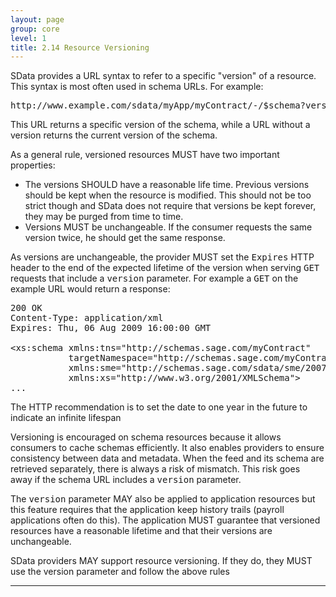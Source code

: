 ```yaml
---
layout: page
group: core
level: 1
title: 2.14 Resource Versioning
---
```


SData provides a URL syntax to refer to&nbsp;a specific "version" of a resource.
This syntax is most often used in schema URLs. For example:

<pre>http://www.example.com/sdata/myApp/myContract/-/$schema?version=1.0.7</pre>

This URL&nbsp;returns a specific version of the schema, while a URL without a
version returns the current version of the schema.

As a general rule, versioned resources MUST have two important properties:

*   The versions SHOULD have a reasonable life time. Previous versions should be
kept&nbsp;when the resource is modified. This should not be too strict though and
SData does not require that versions be kept forever, they may be purged from
time to time.
*   Versions MUST be unchangeable. If the consumer requests the same version
twice, he should get the same response.

As versions are unchangeable, the provider MUST set the <tt>Expires</tt>
HTTP header to the end of the expected lifetime of the version when serving
<tt>GET</tt> requests that include a <tt>version</tt> parameter. For example a
<tt>GET</tt> on the example URL&nbsp;would return a response:

<pre>200 OK
Content-Type: application/xml
Expires: Thu, 06 Aug 2009 16:00:00 GMT

&lt;xs:schema xmlns:tns="http://schemas.sage.com/myContract" 
           targetNamespace="http://schemas.sage.com/myContract" 
           xmlns:sme="http://schemas.sage.com/sdata/sme/2007" 
           xmlns:xs="http://www.w3.org/2001/XMLSchema"&gt;
...</pre>

The HTTP recommendation is to set the date to one year in the future to
indicate an infinite lifespan

Versioning is encouraged on schema resources because it allows consumers to
cache schemas efficiently. It also enables providers to ensure consistency
between data and metadata. When the feed and its schema are retrieved
separately, there is&nbsp;always a risk of mismatch. This risk goes away&nbsp;if&nbsp;the
schema URL includes a <tt>version</tt> parameter.

The <tt>version</tt> parameter MAY also be applied to application resources
but this feature requires that the application keep history trails (payroll
applications often do this). The application MUST guarantee that versioned
resources have a reasonable lifetime and that their versions are unchangeable.

SData providers MAY support resource versioning. If they do,
they MUST use the version parameter and follow the above rules

* * *